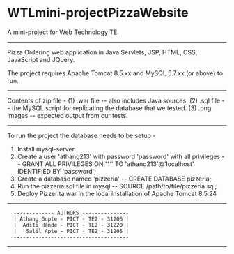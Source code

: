 # WTLmini-projectPizzaWebsite
A mini-project for Web Technology TE.

**************************************************************************************************

Pizza Ordering web application in Java Servlets, JSP, HTML, CSS, JavaScript and JQuery.

The project requires Apache Tomcat 8.5.xx and MySQL 5.7.xx (or above) to run.
__________________________________________________________________________________________________

Contents of zip file -
  (1) .war file -- also includes Java sources.
  (2) .sql file -- the MySQL script for replicating the database that we tested.
  (3) .png images -- expected output from our tests.

__________________________________________________________________________________________________

To run the project the database needs to be setup -
 1. Install mysql-server.
 2. Create a user 'athang213' with password 'password' with all privileges -- GRANT ALL PRIVILEGES ON '*'.'*' TO 'athang213'@'localhost' IDENTIFIED BY 'password';
 4. Create a database named 'pizzeria' -- CREATE DATABASE pizzeria;
 3. Run the pizzeria.sql file in mysql -- SOURCE /path/to/file/pizzeria.sql;
 4. Deploy Pizzerita.war in the local installation of Apache Tomcat 8.5.24

__________________________________________________________________________________________________

      ------------- AUTHORS ---------------
      | Athang Gupte - PICT - TE2 - 31206 |
      |  Aditi Hande - PICT - TE2 - 31220 |
      |   Salil Apte - PICT - TE2 - 31205 |
      -------------------------------------

**************************************************************************************************


